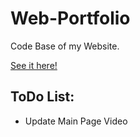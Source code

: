 # Web-Portfolio
Code Base of my Website.

[See it here!](https://jackghopkins.org/)

## ToDo List:
- Update Main Page Video

